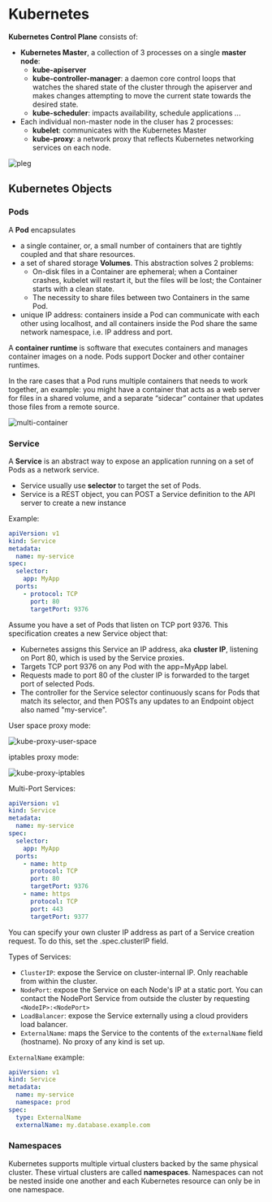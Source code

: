 # Kubernetes

**Kubernetes Control Plane** consists of:

- **Kubernetes Master**, a collection of 3 processes on a single **master node**:
  - **kube-apiserver**
  - **kube-controller-manager**: a daemon core control loops that watches the shared state of the cluster through the apiserver and makes changes attempting to move the current state towards the desired state.
  - **kube-scheduler**: impacts availability, schedule applications ...
- Each individual non-master node in the cluser has 2 processes:
  - **kubelet**: communicates with the Kubernetes Master
  - **kube-proxy**: a network proxy that reflects Kubernetes networking services on each node.

![pleg](https://github.com/kubernetes/community/raw/master/contributors/design-proposals/node/pleg.png)

## Kubernetes Objects

### Pods

A **Pod** encapsulates

- a single container, or, a small number of containers that are tightly coupled and that share resources.
- a set of shared storage **Volumes**. This abstraction solves 2 problems:
  - On-disk files in a Container are ephemeral; when a Container crashes, kubelet will restart it, but the files will be lost; the Container starts with a clean state.
  - The necessity to share files between two Containers in the same Pod.
- unique IP address: containers inside a Pod can communicate with each other using localhost, and all containers inside the Pod share the same network namespace, i.e. IP address and port.

A **container runtime** is software that executes containers and manages container images on a node. Pods support Docker and other container runtimes.

In the rare cases that a Pod runs multiple containers that needs to work together, an example:
you might have a container that acts as a web server for files in a shared volume, and a separate “sidecar” container that updates those files from a remote source.

![multi-container](https://d33wubrfki0l68.cloudfront.net/aecab1f649bc640ebef1f05581bfcc91a48038c4/728d6/images/docs/pod.svg)

### Service

A **Service** is an abstract way to expose an application running on a set of Pods as a network service.

- Service usually use **selector** to target the set of Pods.
- Service is a REST object, you can POST a Service definition to the API server to create a new instance

Example:

```yaml
apiVersion: v1
kind: Service
metadata:
  name: my-service
spec:
  selector:
    app: MyApp
  ports:
    - protocol: TCP
      port: 80
      targetPort: 9376
```

Assume you have a set of Pods that listen on TCP port 9376. This specification creates a new Service object that:

- Kubernetes assigns this Service an IP address, aka **cluster IP**, listening on Port 80, which is used by the Service proxies.
- Targets TCP port 9376 on any Pod with the app=MyApp label.
- Requests made to port 80 of the cluster IP is forwarded to the target port of selected Pods.
- The controller for the Service selector continuously scans for Pods that match its selector, and then POSTs any updates to an Endpoint object also named "my-service".

User space proxy mode:

![kube-proxy-user-space](https://d33wubrfki0l68.cloudfront.net/e351b830334b8622a700a8da6568cb081c464a9b/13020/images/docs/services-userspace-overview.svg)

iptables proxy mode:

![kube-proxy-iptables](https://d33wubrfki0l68.cloudfront.net/27b2978647a8d7bdc2a96b213f0c0d3242ef9ce0/e8c9b/images/docs/services-iptables-overview.svg)

Multi-Port Services:

```yaml
apiVersion: v1
kind: Service
metadata:
  name: my-service
spec:
  selector:
    app: MyApp
  ports:
    - name: http
      protocol: TCP
      port: 80
      targetPort: 9376
    - name: https
      protocol: TCP
      port: 443
      targetPort: 9377
```

You can specify your own cluster IP address as part of a Service creation request. To do this, set the .spec.clusterIP field.

Types of Services:

- `ClusterIP`: expose the Service on cluster-internal IP. Only reachable from within the cluster.
- `NodePort`: expose the Service on each Node's IP at a static port. You can contact the NodePort Service from outside the cluster by requesting `<NodeIP>:<NodePort>`
- `LoadBalancer`: expose the Service externally using a cloud providers load balancer.
- `ExternalName`: maps the Service to the contents of the `externalName` field (hostname). No proxy of any kind is set up.

`ExternalName` example:

```yaml
apiVersion: v1
kind: Service
metadata:
  name: my-service
  namespace: prod
spec:
  type: ExternalName
  externalName: my.database.example.com
```

### Namespaces

Kubernetes supports multiple virtual clusters backed by the same physical cluster.
These virtual clusters are called **namespaces**.
Namespaces can not be nested inside one another and each Kubernetes resource can only be in one namespace.

